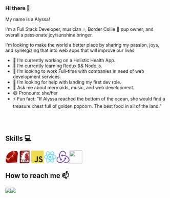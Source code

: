### Hi there 👋 

My name is a Alyssa!

I'm a Full Stack Developer, musician 🎶, Border Collie 🐶 pup owner, <Yogi /> and overall a passionate joy/sunshine bringer.

I'm looking to make the world a better place by sharing my passion, joys, and synergizing that into web apps that will improve our lives.

<!--
**chirptotheeast/chirptotheeast** is a ✨ _special_ ✨ repository because its `README.md` (this file) appears on your GitHub profile.
-->

- 🔭 I’m currently working on a Holistic Health App.
- 🌱 I’m currently learning Redux && Node.js.
- 👯 I’m looking to work Full-time with companies in need of web development services.
- 🤔 I’m looking for help with landing my first dev role.
- 💬 Ask me about mermaids, music, and web development.
- 😄 Pronouns: she/her
- ⚡ Fun fact: "If Alyssa reached the bottom of the ocean, she would find a treasure chest full of golden popcorn. The best food in all of the land."

<br />
<br />

## Skills 💻  ##
<img align="left" src="https://raw.githubusercontent.com/devicons/devicon/master/icons/ruby/ruby-original.svg" height="40" width="40" style="max-width:100%;">

<img align="left" src="https://raw.githubusercontent.com/devicons/devicon/master/icons/rails/rails-original-wordmark.svg" height="40" width="40" style="max-width:100%;">

<img align="left" src="https://raw.githubusercontent.com/devicons/devicon/master/icons/javascript/javascript-original.svg" height="40" width="40" style="max-width:100%;">

<img align="left" src="https://raw.githubusercontent.com/devicons/devicon/master/icons/react/react-original.svg" height="40" width="40" style="max-width:100%;">

<img align="left" src="https://raw.githubusercontent.com/devicons/devicon/master/icons/redux/redux-original.svg" height="40" width="40" style="max-width:100%;">

<img align="left" src="https://www.vectorlogo.zone/logos/tailwindcss/tailwindcss-icon.svg" height="40" width="40" style="max-width:100%;">

<br />
<br />


## How to reach me 📫 

<a href="https://www.linkedin.com/in/alyssa-easterly/" rel="nofollow">
  <img align="left" src="https://img.shields.io/badge/LinkedIn-0077B5?style=for-the-badge&logo=linkedin&logoColor=white" >
</a>
  
<a href="https://alyssa-e-easterly.medium.com/" rel="nofollow">
  <img align="left" src="https://img.shields.io/badge/Medium-12100E?style=for-the-badge&logo=medium&logoColor=white">
</a>

